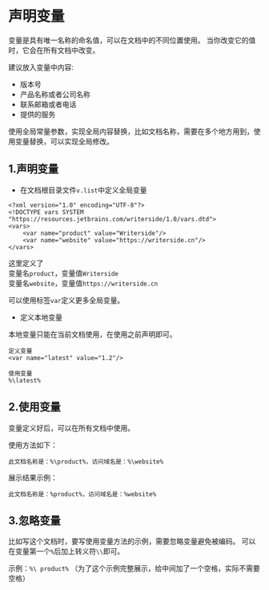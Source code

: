 # 声明变量

变量是具有唯一名称的命名值，可以在文档中的不同位置使用。
当你改变它的值时，它会在所有文档中改变。


建议放入变量中内容:
- 版本号
- 产品名称或者公司名称
- 联系邮箱或者电话
- 提供的服务


使用全局常量参数，实现全局内容替换，比如文档名称，需要在多个地方用到，使用变量替换，可以实现全局修改。


## 1.声明变量

- 在文档根目录文件`v.list`中定义全局变量
```
<?xml version="1.0" encoding="UTF-8"?>
<!DOCTYPE vars SYSTEM "https://resources.jetbrains.com/writerside/1.0/vars.dtd">
<vars>
    <var name="product" value="Writerside"/>
    <var name="website" value="https://writerside.cn"/>
</vars>

```
这里定义了  
变量名`product`，变量值`Writerside`    
变量名`website`，变量值`https://writerside.cn`    

可以使用标签`var`定义更多全局变量。

- 定义本地变量

本地变量只能在当前文档使用，在使用之前声明即可。
```
定义变量
<var name="latest" value="1.2"/>

使用变量
%\latest%

```



## 2.使用变量

变量定义好后，可以在所有文档中使用。

使用方法如下：
```
此文档名称是：%\product%，访问域名是：%\website%
```

展示结果示例：  
```
此文档名称是：%product%，访问域名是：%website%
```

## 3.忽略变量

比如写这个文档时，要写使用变量方法的示例，需要忽略变量避免被编码。 可以在变量第一个`%`后加上转义符`\\`即可。    

示例：`%\ product%`  （为了这个示例完整展示，给中间加了一个空格，实际不需要空格）




<!-- 参考： https://www.jetbrains.com/help/writerside/variables.html -->



